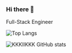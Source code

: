 ### Hi there 👋
Full-Stack Engineer

![Top Langs](https://github-readme-stats.vercel.app/api/top-langs/?username=kkkiikkk&theme=solarized-light&layout=compact)

![KKKIIKKK GitHub stats](https://github-readme-stats.vercel.app/api?username=kkkiikkk&theme=solarized-light&show_icons=true)
